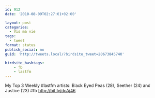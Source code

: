 ```yaml
---
id: 912
date: '2010-08-09T02:27:01+02:00'

layout: post
categories:
  - Vis ma vie
tags:
  - tweet
format: status
publish_social: no
guid: 'http://tweets.local/?birdsite_tweet=20673845740'

birdsite_hashtags:
    - fb
    - lastfm
---
```


My Top 3 Weekly #lastfm artists: Black Eyed Peas (28), Seether (24) and Justice (23) #fb http://bit.ly/dcAj46
